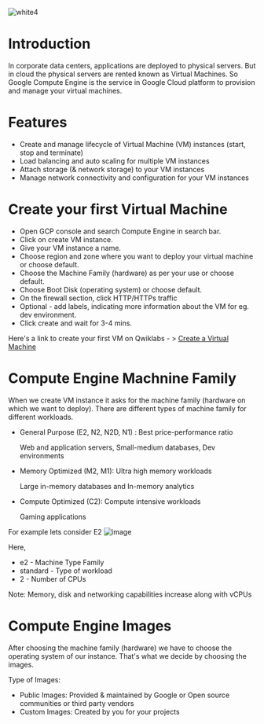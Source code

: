 ![white4](https://github.com/aasthaa-007/100DaysofCloud/assets/70707726/87b20815-8e65-4c98-94b7-4f1cb00b38cd)
# Introduction

In corporate data centers, applications are deployed to physical servers. But in cloud the physical servers are rented known as Virtual Machines. So Google Compute Engine is the service in Google Cloud platform to provision and manage your virtual machines.

# Features

* Create and manage lifecycle of Virtual Machine (VM) instances (start, stop and terminate)
* Load balancing and auto scaling for multiple VM instances  
* Attach storage (& network storage) to your VM instances
* Manage network connectivity and configuration for your VM instances

# Create your first Virtual Machine

* Open GCP console and search Compute Engine in search bar.
* Click on create VM instance.
* Give your VM instance a name.
* Choose region and zone where you want to deploy your virtual machine or choose default.
* Choose the Machine Family (hardware) as per your use or choose default.
* Choose Boot Disk (operating system) or choose default.
* On the firewall section, click HTTP/HTTPs traffic 
* Optional - add labels, indicating more information about the VM for eg. dev environment.
* Click create and wait for 3-4 mins.

Here's a link to create your first VM on Qwiklabs - > [Create a Virtual Machine ](https://www.cloudskillsboost.google/focuses/3563?parent=catalog)

# Compute Engine Machnine Family

When we create VM instance it asks for the machine family (hardware on which we want to deploy). There are different types of machine family for different workloads.
* General Purpose (E2, N2, N2D, N1) : Best price-performance ratio

    Web and application servers, Small-medium databases, Dev environments

* Memory Optimized (M2, M1): Ultra high memory workloads

    Large in-memory databases and In-memory analytics

* Compute Optimized (C2): Compute intensive workloads

    Gaming applications

For example lets consider E2
![image](https://github.com/aasthaa-007/100DaysofCloud/assets/70707726/28995e25-a7d8-4f50-9a4a-8ec39cd06b4d)

Here, 
* e2 - Machine Type Family
* standard - Type of workload
* 2 - Number of CPUs

Note: Memory, disk and networking capabilities increase along with vCPUs

# Compute Engine Images 

After choosing the machine family (hardware) we have to choose the operating system of our instance.
That's what we decide by choosing the images.

Type of Images:
* Public Images: Provided & maintained by Google or Open source communities or third party
vendors
* Custom Images: Created by you for your projects
